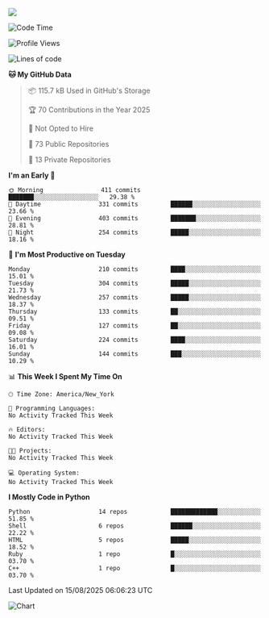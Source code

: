 
![](https://hit.yhype.me/github/profile?user_id=44564111)
<!--START_SECTION:waka-->
![Code Time](http://img.shields.io/badge/Code%20Time-26%20hrs%2018%20mins-blue)

![Profile Views](http://img.shields.io/badge/Profile%20Views-4-blue)

![Lines of code](https://img.shields.io/badge/From%20Hello%20World%20I%27ve%20Written-5.2%20million%20lines%20of%20code-blue)

**🐱 My GitHub Data** 

> 📦 115.7 kB Used in GitHub's Storage 
 > 
> 🏆 70 Contributions in the Year 2025
 > 
> 🚫 Not Opted to Hire
 > 
> 📜 73 Public Repositories 
 > 
> 🔑 13 Private Repositories 
 > 
**I'm an Early 🐤** 

```text
🌞 Morning                411 commits         ███████░░░░░░░░░░░░░░░░░░   29.38 % 
🌆 Daytime                331 commits         ██████░░░░░░░░░░░░░░░░░░░   23.66 % 
🌃 Evening                403 commits         ███████░░░░░░░░░░░░░░░░░░   28.81 % 
🌙 Night                  254 commits         █████░░░░░░░░░░░░░░░░░░░░   18.16 % 
```
📅 **I'm Most Productive on Tuesday** 

```text
Monday                   210 commits         ████░░░░░░░░░░░░░░░░░░░░░   15.01 % 
Tuesday                  304 commits         █████░░░░░░░░░░░░░░░░░░░░   21.73 % 
Wednesday                257 commits         █████░░░░░░░░░░░░░░░░░░░░   18.37 % 
Thursday                 133 commits         ██░░░░░░░░░░░░░░░░░░░░░░░   09.51 % 
Friday                   127 commits         ██░░░░░░░░░░░░░░░░░░░░░░░   09.08 % 
Saturday                 224 commits         ████░░░░░░░░░░░░░░░░░░░░░   16.01 % 
Sunday                   144 commits         ███░░░░░░░░░░░░░░░░░░░░░░   10.29 % 
```


📊 **This Week I Spent My Time On** 

```text
🕑︎ Time Zone: America/New_York

💬 Programming Languages: 
No Activity Tracked This Week

🔥 Editors: 
No Activity Tracked This Week

🐱‍💻 Projects: 
No Activity Tracked This Week

💻 Operating System: 
No Activity Tracked This Week
```

**I Mostly Code in Python** 

```text
Python                   14 repos            █████████████░░░░░░░░░░░░   51.85 % 
Shell                    6 repos             ██████░░░░░░░░░░░░░░░░░░░   22.22 % 
HTML                     5 repos             █████░░░░░░░░░░░░░░░░░░░░   18.52 % 
Ruby                     1 repo              █░░░░░░░░░░░░░░░░░░░░░░░░   03.70 % 
C++                      1 repo              █░░░░░░░░░░░░░░░░░░░░░░░░   03.70 % 
```




 Last Updated on 15/08/2025 06:06:23 UTC
<!--END_SECTION:waka-->
![Chart](https://wakatime.com/share/@Vault108/688d9b71-d249-4f4e-81ef-3dceb97e43a3.svg)


